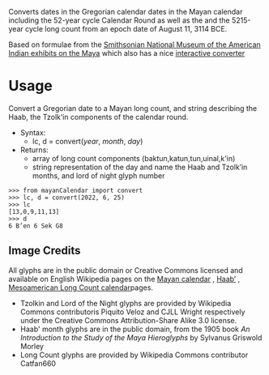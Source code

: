 Converts dates in the Gregorian calendar dates in the Mayan calendar including the 52-year cycle Calendar Round as well
as the and the 5215-year cycle long count from an epoch date of August 11, 3114 BCE.

Based on formulae from
the [Smithsonian National Museum of the American Indian exhibits on the Maya](https://maya.nmai.si.edu/) which also has
a nice [interactive converter](https://maya.nmai.si.edu/calendar/maya-calendar-converter)

# Usage

Convert a Gregorian date to a Mayan long count, and string describing the  
Haab, the Tzolk’in components of the calendar round.

* Syntax:
    * lc, d = convert(*year*, *month*, *day*)
* Returns:
    * array of long count components (baktun,katun,tun,uinal,k'in)
    * string representation of the day and name the Haab and Tzolk’in months, and lord of night glyph number

```
>>> from mayanCalendar import convert
>>> lc, d = convert(2022, 6, 25)
>>> lc
[13,0,9,11,13]
>>> d
6 B’en 6 Sek G8
```

## Image Credits

All glyphs are in the public domain or Creative Commons licensed and available on English Wikipedia pages on
the [Mayan calendar](https://commons.wikimedia.org/wiki/Maya_calendar)
, [Haabʼ](https://en.wikipedia.org/wiki/Haab%CA%BC)
, [Mesoamerican Long Count calendar](https://en.wikipedia.org/wiki/Mesoamerican_Long_Count_calendar)pages.

* Tzolkin and Lord of the Night glyphs are provided by Wikipedia Commons contributoris Piquito Veloz and CJLL Wright
  respectively under the Creative Commons Attribution-Share Alike 3.0 license.
* Haab' month glyphs are in the public domain, from the 1905 book *An Introduction to the Study of the Maya Hieroglyphs*
  by Sylvanus Griswold Morley
* Long Count glyphs are provided by Wikipedia Commons contributor Catfan660